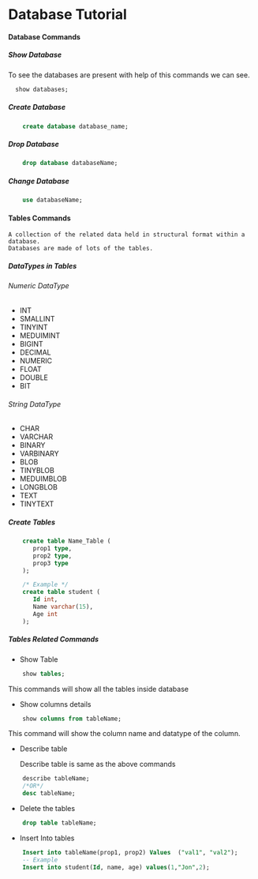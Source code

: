 # Database Tutorial 


#### Database Commands

##### Show Database
To see the databases are present with help of this commands we can see. 

```sql 
  show databases;
```

##### Create Database

```sql
    create database database_name;
```

##### Drop Database

```sql
    drop database databaseName; 
```

##### Change Database 

```sql
    use databaseName; 
```

#### Tables Commands

    A collection of the related data held in structural format within a database. 
    Databases are made of lots of the tables. 

##### DataTypes in Tables

###### Numeric DataType 
  - INT 
  - SMALLINT
  - TINYINT 
  - MEDUIMINT
  - BIGINT
  - DECIMAL
  - NUMERIC 
  - FLOAT 
  - DOUBLE 
  - BIT 

###### String DataType  
  - CHAR 
  - VARCHAR
  - BINARY 
  - VARBINARY
  - BLOB
  - TINYBLOB
  - MEDUIMBLOB
  - LONGBLOB
  - TEXT
  - TINYTEXT

 ##### Create Tables

 ```sql
     create table Name_Table (
        prop1 type,
        prop2 type, 
        prop3 type 
     ); 

     /* Example */
     create table student (
        Id int,
        Name varchar(15),
        Age int
     );
 ``` 

##### Tables Related Commands

- Show Table  

```sql
    show tables; 
```

This commands will show all the tables inside database


- Show columns details

```sql
    show columns from tableName; 
```

This command will show the column name and datatype of the column. 


- Describe table 

    Describe table is same as the above commands

```sql
    describe tableName; 
    /*OR*/
    desc tableName;
```

- Delete the tables 

```sql
    drop table tableName; 
```


- Insert Into tables
```sql
    Insert into tableName(prop1, prop2) Values  ("val1", "val2");
    -- Example 
    Insert into student(Id, name, age) values(1,"Jon",2);
```